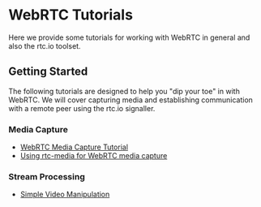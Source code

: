 # WebRTC Tutorials

Here we provide some tutorials for working with WebRTC in general and also 
the rtc.io toolset.

## Getting Started

The following tutorials are designed to help you "dip your toe" in with 
WebRTC.  We will cover capturing media and establishing communication with 
a remote peer using the rtc.io signaller.

### Media Capture

- [WebRTC Media Capture Tutorial](tutorial-capture-media.html)
- [Using rtc-media for WebRTC media capture](tutorial-capture-rtc-media.html)

### Stream Processing

- [Simple Video Manipulation](tutorial-simple-manipulation.html)